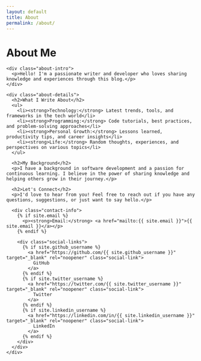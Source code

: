 ```yaml
---
layout: default
title: About
permalink: /about/
---
```


<div class="about-page">
  <div class="about-content">
    <h1>About Me</h1>
    
    <div class="about-intro">
      <p>Hello! I'm a passionate writer and developer who loves sharing knowledge and experiences through this blog.</p>
    </div>

    <div class="about-details">
      <h2>What I Write About</h2>
      <ul>
        <li><strong>Technology:</strong> Latest trends, tools, and frameworks in the tech world</li>
        <li><strong>Programming:</strong> Code tutorials, best practices, and problem-solving approaches</li>
        <li><strong>Personal Growth:</strong> Lessons learned, productivity tips, and career insights</li>
        <li><strong>Life:</strong> Random thoughts, experiences, and perspectives on various topics</li>
      </ul>

      <h2>My Background</h2>
      <p>I have a background in software development and a passion for continuous learning. I believe in the power of sharing knowledge and helping others grow in their journey.</p>

      <h2>Let's Connect</h2>
      <p>I'd love to hear from you! Feel free to reach out if you have any questions, suggestions, or just want to say hello.</p>
      
      <div class="contact-info">
        {% if site.email %}
          <p><strong>Email:</strong> <a href="mailto:{{ site.email }}">{{ site.email }}</a></p>
        {% endif %}
        
        <div class="social-links">
          {% if site.github_username %}
            <a href="https://github.com/{{ site.github_username }}" target="_blank" rel="noopener" class="social-link">
              GitHub
            </a>
          {% endif %}
          {% if site.twitter_username %}
            <a href="https://twitter.com/{{ site.twitter_username }}" target="_blank" rel="noopener" class="social-link">
              Twitter
            </a>
          {% endif %}
          {% if site.linkedin_username %}
            <a href="https://linkedin.com/in/{{ site.linkedin_username }}" target="_blank" rel="noopener" class="social-link">
              LinkedIn
            </a>
          {% endif %}
        </div>
      </div>
    </div>
  </div>
</div>
